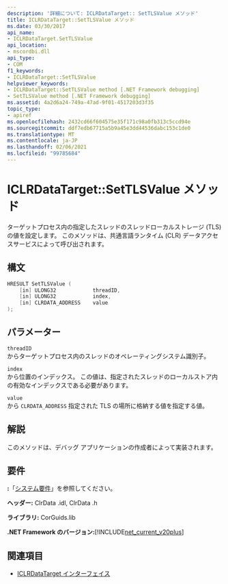 ```yaml
---
description: '詳細について: ICLRDataTarget:: SetTLSValue メソッド'
title: ICLRDataTarget::SetTLSValue メソッド
ms.date: 03/30/2017
api_name:
- ICLRDataTarget.SetTLSValue
api_location:
- mscordbi.dll
api_type:
- COM
f1_keywords:
- ICLRDataTarget::SetTLSValue
helpviewer_keywords:
- ICLRDataTarget::SetTLSValue method [.NET Framework debugging]
- SetTLSValue method [.NET Framework debugging]
ms.assetid: 4a2d6a24-749a-47ad-9f01-4517203d3f35
topic_type:
- apiref
ms.openlocfilehash: 2432cd66f604575e35f171c98a0fb313c5ccd94e
ms.sourcegitcommit: ddf7edb67715a5b9a45e3dd44536dabc153c1de0
ms.translationtype: MT
ms.contentlocale: ja-JP
ms.lasthandoff: 02/06/2021
ms.locfileid: "99785684"
---
```

# <a name="iclrdatatargetsettlsvalue-method"></a>ICLRDataTarget::SetTLSValue メソッド

ターゲットプロセス内の指定したスレッドのスレッドローカルストレージ (TLS) の値を設定します。 このメソッドは、共通言語ランタイム (CLR) データアクセスサービスによって呼び出されます。  
  
## <a name="syntax"></a>構文  
  
```cpp  
HRESULT SetTLSValue (  
    [in] ULONG32            threadID,  
    [in] ULONG32            index,  
    [in] CLRDATA_ADDRESS    value  
);  
```  
  
## <a name="parameters"></a>パラメーター  

 `threadID`  
 からターゲットプロセス内のスレッドのオペレーティングシステム識別子。  
  
 `index`  
 から位置のインデックス。 この値は、指定されたスレッドのローカルストア内の有効なインデックスである必要があります。  
  
 `value`  
 から `CLRDATA_ADDRESS` 指定された TLS の場所に格納する値を指定する値。  
  
## <a name="remarks"></a>解説  

 このメソッドは、デバッグ アプリケーションの作成者によって実装されます。  
  
## <a name="requirements"></a>要件  

 **:**「[システム要件](../../get-started/system-requirements.md)」を参照してください。  
  
 **ヘッダー:** ClrData .idl, ClrData .h  
  
 **ライブラリ:** CorGuids.lib  
  
 **.NET Framework のバージョン:**[!INCLUDE[net_current_v20plus](../../../../includes/net-current-v20plus-md.md)]  
  
## <a name="see-also"></a>関連項目

- [ICLRDataTarget インターフェイス](iclrdatatarget-interface.md)
